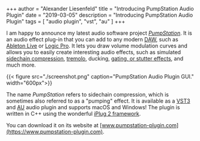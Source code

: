 +++
author = "Alexander Liesenfeld"
title = "Introducing PumpStation Audio Plugin"
date = "2019-03-05"
description = "Introducing PumpStation Audio Plugin"
tags = [
    "audio plugin",
    "vst",
    "au"
]
+++


I am happy to announce my latest audio software project [*PumpStation*](https://www.pumpstation-plugin.com). It is an audio effect plug-in that you can add to any modern [DAW](https://en.wikipedia.org/wiki/Digital_audio_workstation), such as [Ableton Live](https://www.ableton.com/de/live/) or [Logic Pro](https://www.apple.com/de/logic-pro/). It lets you draw volume modulation curves and allows you to easily create interesting audio effects, such as simulated [sidechain compression](https://youtu.be/OqJ3oTSsNIk?t=129), [tremolo](https://youtu.be/oOCNB1izw8A?t=43), ducking, [gating, or stutter effects](https://youtu.be/g7WR9sPLJ_Y?t=287), and much more. 

{{< figure src="./screenshot.png" caption="PumpStation Audio Plugin GUI." width="600px">}}

The name *PumpStation* refers to sidechain compression, which is sometimes also referred to as a "pumping" effect. It is available as a [VST3](https://en.wikipedia.org/wiki/Virtual_Studio_Technology) and [AU](https://en.wikipedia.org/wiki/Au_file_format) audio plugin and supports macOS and Windows! The plugin is written in C++ using the wonderful [iPlug 2 framework](https://github.com/iPlug2/iPlug2).

You can download it on its website at [www.pumpstation-plugin.com](https://www.pumpstation-plugin.com).
